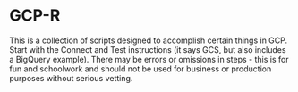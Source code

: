 # GCP-R

This is a collection of scripts designed to accomplish certain things in GCP. Start with the Connect and Test instructions (it says GCS, but also includes a BigQuery example). There may be errors or omissions in steps - this is for fun and schoolwork and should not be used for business or production purposes without serious vetting.
